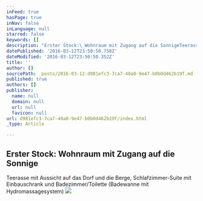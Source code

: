 ```yaml
---
inFeed: true
hasPage: true
inNav: false
inLanguage: null
starred: false
keywords: []
description: "Erster Stock:\_Wohnraum mit Zugang auf die SonnigeTeerasse mit \_Aussicht auf das Dorf und die Berge,Schlafzimmer-Suite mit Einbauschrank und Badezimmer/Toilette(Badewanne mit Hydromassagesystem)"
datePublished: '2016-03-12T23:50:50.758Z'
dateModified: '2016-03-12T23:50:50.352Z'
title: ''
author: []
sourcePath: _posts/2016-03-12-d981efc3-7ca7-40a0-9e47-b0b0d462b19f.md
published: true
authors: []
publisher:
  name: null
  domain: null
  url: null
  favicon: null
url: d981efc3-7ca7-40a0-9e47-b0b0d462b19f/index.html
_type: Article

---
```

## Erster Stock: Wohnraum mit Zugang auf die Sonnige
Teerasse mit  Aussicht auf das Dorf und die Berge,
Schlafzimmer-Suite mit Einbauschrank und Badezimmer/Toilette
(Badewanne mit Hydromassagesystem)
![](https://the-grid-user-content.s3-us-west-2.amazonaws.com/b4ea738f-8db3-412d-9091-b23746160925.jpg)